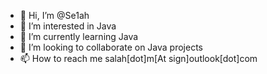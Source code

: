 - 👋 Hi, I’m @Se1ah
- 👀 I’m interested in Java
- 🌱 I’m currently learning Java
- 💞️ I’m looking to collaborate on Java projects
- 📫 How to reach me salah[dot]m[At sign]outlook[dot]com

<!---
Se1ah/Se1ah is a ✨ special ✨ repository because its `README.md` (this file) appears on your GitHub profile.
You can click the Preview link to take a look at your changes.
--->
